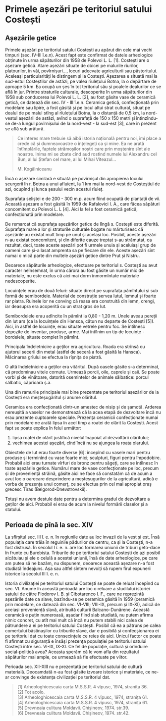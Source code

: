 # Primele așezări pe teritoriul satului Costești

## Așezările getice

Primele așezări pe teritoriul satului Costești au apărut din cele mai vechi timpuri \(sec. IV-III î.e.n\). Acest fapt este confirmat de datele arheologice obținute în urma săpăturilor din 1958 de Polevoi L. L. \[1\]. Costești are o așezare getică. Atare așezări situate de obicei pe malurile rîurilor, platourilor, în văi, povîrnișuri..., locuri adecvate agriculturii sau păstoritului. Aceleași particularități le distingem și la Costești. Așezarea e situată mai la sud-estul Costeștilor de astăzi, pe valea rîulețului Botna, la o depărtare de aproape 5 km. Ea ocupă un șes în tot teritoriul său și poalele dealurilor ce se află în jur. Printre straturile culturale, descoperite în urma săpăturilor din 1958 sub conducerea lui Polevoi L. L. \[2\], au fost găsite vase de ceramică getică, ce datează din sec. IV - III î.e.n. Ceramica getică, confecționată prin modelare sau lipire, a fost găsită și pe locul altui strat cultural, situat pe dealul de pe malul stîng al rîulețului Botna, la o distanță de 0,5 km, la nord-vestul așezării de astăzi, avînd o suprafață de 150 x 150 metri și întinzîndu-se de-a lungul povîrnișului de la nord-vest - la sud-est \[3\], care în prezent se află sub arătură.

> Ce interes mare trebuie să aibă istoria națională pentru noi, îmi place a crede că și dumneavoastre o înțelegeți ca și mine. Ea ne arată întîmplările, faptele strămoșilor noștri care prin moștenire sînt ale noastre. Inima mi se zbate cînd aud rostind numele lui Alexandru cel Bun, al lui Ștefan cel mare, al lui Mihai Viteazul...
>
> M. Kogălniceanu

Încă o așezare similară e situată pe povîrnișul din apropierea locului scurgerii în r. Botna a unui afluient, la 1 km mai la nord-vest de Costeștiul de azi, ocupînd și lunca șesului vecin acestui rîuleț.

Suprafața seliștei e de 200 - 300 m.p. acum fiind ocupată de plantații de vii. Această așezare a fost găsită în 1959 de Rafalovici I. A., care făcea săpături concomitent cu Polevoi L. L \[4\]. Aici la fel a fost ceramică getică, confecționată prin modelare.

De remarcat că suprafața așezărilor getice de lîngă s. Costești este diferită. Suprafața mare a lor și straturile culturale bogate nu mărturisesc că așezările au existat mult timp pe unul și același loc. Posibil, aceste așezări n-au existat concomitent, și din diferite cauze treptat s-au strămutat, ca rezultat, deci, toate aceste așezări pot fi urmele unuia și aceluiași grup de oameni care și-a lasat amprenta sa pe fiecare din ele. Aceste așezări sînt numai o mică parte din multele așezări getice dintre Prut și Nistru.

Deoarece săpăturile arheologice, efectuare pe teritoriul s. Costești au avut caracter neînsemnat, în urma cărora au fost găsite un număr mic de materiale, nu este exclus că aici mai dorm înmormîntate materiale nedescoperite.

Locuințele erau de două feluri: situate direct pe suprafața pămîntului și sub formă de semibordeie. Material de construție servea lutul, lemnul și foarte rar piatra. Ruinele lor ne conving că reasa era construită din lemn, crengi, iar deasupra era acoperită cu un strat gros de lut.

Semibordeiele erau adîncite în pămînt la 0,80 - 1,20 m. Unele aveau pereții din lut ars \(ca la locuințele din Hansca, cătun nu departe de Costești \[5\]\). Aici, în astfel de locuințe, erau situate vetrele pentru foc. Se întîlnesc depozite de inventar, produse, arme. Mai întîlnim un tip de locuințe - bordeiele, situate complet în pămînt.

Principala îndeletnicire a geților era agricultura. Roada era strînsă cu ajutorul secerii din metal \(astfel de seceră a fost găsită la Hansca\). Măcinarea grîului se efectua la rîșnița de piatră.

O altă îndeletnicire a geților era vităritul. După oasele găsite s-a determinat, că predominau vitele cornute. Urmează porcii, oile, caprele și caii. Se poate vorbi și de vînătoare, datorită osemintelor de animale sălbatice: porcul sălbatic, căprioara ș.a.

Una din ramurile principale mai bine prezentate pe teritoriul așezărilor de la Costești era meșteșugăritul și anume olăritul.

Ceramica era confecționată dintr-un amestec de nisip și de șamotă. Arderea nereușită a vaselor ne demonstrează că la acea etapă de dezvoltare încă nu erau prezente cuptoarele speciale. Prezența ceramicii confecționate numai prin modelare ne arată lipsa în acel timp a roatei de olărit la Costești. Acest fapt se poate explica în felul următor:

1. lipsa roatei de olărit justifică nivelul înapoiat al dezvoltării olăritului;
2. vechimea acestei așezări, cînd încă nu se ajungea la roata olarului.

Obiectele de lut erau foarte diverse \[6\]: începînd cu vasele mari pentru produse și terminînd cu vase foarte mici; sculpturi, figuri pentru împodobire. Probabil aici erau turnate vîrfuri de bronz pentru săgeți, care se întîlnesc în toate așezările getice. Numărul mare de vase confecționate pe loc, precum și de proveniență străină, găsite aici ne face să constatăm că de acum a avut loc o oarecare desprindere a meșteșugurilor de la agricultură, adică e vorba de prezența unui comerț, ce se efectua prin cel mai apropiat oraș grecesc Tiras \(Belgorod-Dnevstrovskii\).

Totuși nu avem destule date pentru a determina gradul de dezvoltare a geților de aici. Probabil ei erau de acum la nivelul formării claselor și a statului.

## Perioada de pînă la sec. XIV

La sfîrșitul sec. III î. e. n. în regiunile date au loc invazii de la vest și est. Însă populația care trăia în reguinile pădurilor de centru, ca și la Costești, n-a fost distrusă. În secolul I î. e. n. are loc formarea uniunii de triburi geto-dace în frunte cu Burebista. Triburile de pe teritoriul satului Costești de azi posibil alcătuiau și ele o celulă a acestei uniunii, însă de date arheologice, pe care am putea să ne bazăm, nu dispunem, deoarece această așezare n-a fost studiată îndeajuns. Așa sau altfel sîntem nevoiți să rupem firul expunerii istorice la secolul III î. e. n.

Istoria civilizației pe teritoriul satului Costești se poate de reluat începînd cu sec. VI. Anume în această perioadă are loc o reluare a studilului istoriei satului de către Fiodorov I. B. și Cibotarenco I. F., care ne reprezintă așezările date ca slave, bazîndu-se pe ceramica găsită în 1959 \(ceramică prin modelare, ce datează din sec. VI-VIII; VIII-IX, precum și IX-XI\), adică de aceiași proveniență slavă, atribuită culturii Balcano-Dunărene. Această ceramică e puțin numeroasă, așadar fiind slab studiată, nu putem afirma nimic concret, cu atît mai mult că încă nu putem stabili nici calea de pătrundere a ei pe teritoriul satului Costești. Posibil că ea a pătruns pe calea comerțului băstinașilor cu triburile slave, dar e posibilă și confecșionarea ei pe teritoriul dat cu toate consecințele ce reies de aici. Unicul factor ce poate fi afirmat cu siguranță e însăși prezența populației pe teritoriul satului Costești între sec. VI-IX, IX-XI. Ce fel de populație, cultură și orînduire social-politică avea? Aceasta sperăm că le vom afla din rezultatul săpăturilor mai ample, ce urmează să fie efectuate pe viitor.

Perioada sec. XII-XIII nu e prezentată pe teritoriul satului de cultură materială. Deocamdată n-au fost găsite izvoare istorice și materiale, ce ne-ar convinge de existența civilizației pe teritoriul dat.

> \[1\] Arheologhicescaia carta M.S.S.R. 4 vîpusc, 1974, stranița 36.  
> \[2\] Tot acolo.  
> \[3\] Arheologhicescaia carta M.S.S.R. 4 vîpusc, 1974, stranița 61.  
> \[4\] Arheologhicescaia carta M.S.S.R. 4 vîpusc, 1974, stranița 61.  
> \[5\] Drevneaia culitura Moldavii. Chișineov, 1974. str.39.  
> \[6\] Drevneaia culitura Moldavii. Chișineov, 1974. str.42.


